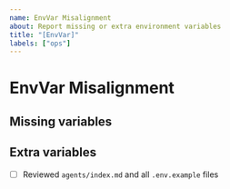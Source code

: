```yaml
---
name: EnvVar Misalignment
about: Report missing or extra environment variables
title: "[EnvVar]"
labels: ["ops"]
---
```


# EnvVar Misalignment

## Missing variables

<!-- List required variables that are absent -->

## Extra variables

<!-- List variables present but not documented -->

-   [ ] Reviewed `agents/index.md` and all `.env.example` files
